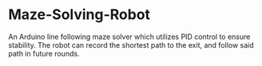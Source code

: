 # Maze-Solving-Robot
An Arduino line following maze solver which utilizes PID control to ensure stability. The robot can record the shortest path to the exit, and follow said path in future rounds.
